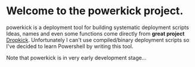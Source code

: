 Welcome to the powerkick project.
=============================

powerkick is a deployment tool for building systematic deployment scripts
Ideas, names and even some functions come directly from **great project** [Dropkick](https://github.com/chucknorris/dropkick "Dropkick"). 
Unfortunately I can't use compiled/binary deployment scripts so I've decided to learn Powershell by writing this tool.

Note that powerkick is in very early development stage...